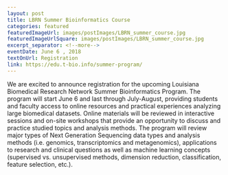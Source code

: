 ```yaml
--- 
layout: post
title: LBRN Summer Bioinformatics Course
categories: featured
featuredImageUrl: images/postImages/LBRN_summer_course.jpg
featuredImageUrlSquare: images/postImages/LBRN_summer_course.jpg
excerpt_separator: <!--more-->
eventDate: June 6 , 2018
textOnUrl: Registration
link: https://edu.t-bio.info/summer-program/
--- 
```

<p>We are excited to announce registration for the upcoming Louisiana Biomedical Research Network Summer Bioinformatics Program. The program will start June 6 and last through July-August, providing students and faculty access to online resources and p<!--more-->ractical experiences analyzing large biomedical datasets. Online materials will be reviewed in interactive sessions and on-site workshops that provide an opportunity to discuss and practice studied topics and analysis methods. The program will review major types of Next Generation Sequencing data types and analysis methods (i.e. genomics, transcriptomics and metagenomics), applications to research and clinical questions as well as machine learning concepts (supervised vs. unsupervised methods, dimension reduction, classification, feature selection, etc.).</p>